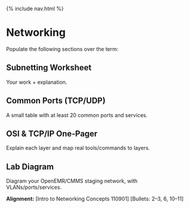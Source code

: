 {% include nav.html %}

# Networking

Populate the following sections over the term:

## Subnetting Worksheet
Your work + explanation.

## Common Ports (TCP/UDP)
A small table with at least 20 common ports and services.

## OSI & TCP/IP One‑Pager
Explain each layer and map real tools/commands to layers.

## Lab Diagram
Diagram your OpenEMR/CMMS staging network, with VLANs/ports/services.

**Alignment:** [Intro to Networking Concepts 110901] [Bullets: 2–3, 6, 10–11]
